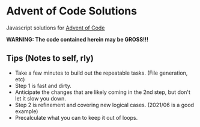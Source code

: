 # Advent of Code Solutions

Javascript solutions for [Advent of Code](https://adventofcode.com/)

**WARNING: The code contained herein may be GROSS!!!**

## Tips (Notes to self, rly)
* Take a few minutes to build out the repeatable tasks. (File generation, etc)
* Step 1 is fast and dirty.
* Anticipate the changes that are likely coming in the 2nd step, but don't let it slow you down.
* Step 2 is refinement and covering new logical cases. (2021/06 is a good example)
* Precalculate what you can to keep it out of loops.
